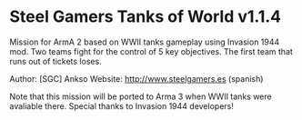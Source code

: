 Steel Gamers Tanks of World v1.1.4
==================================

Mission for ArmA 2 based on WWII tanks gameplay using Invasion 1944 mod.
Two teams fight for the control of 5 key objectives. The first team that
runs out of tickets loses.

Author: [SGC] Ankso
Website: http://www.steelgamers.es (spanish)

Note that this mission will be ported to Arma 3 when WWII tanks were avaliable there.
Special thanks to Invasion 1944 developers!